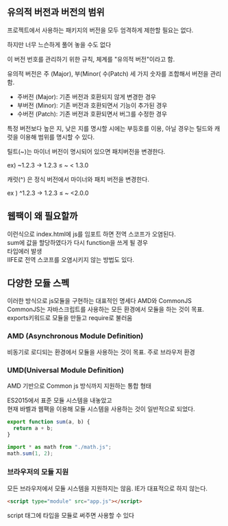 ## 유의적 버전과 버전의 범위

프로젝트에서 사용하는 패키지의 버전을 모두 엄격하게 제한할 필요는 없다.    

하지만 너무 느슨하게 풀어 놓을 수도 없다   

이 버전 번호를 관리하기 위한 규칙, 체계를 "유의적 버전"이라고 함.    

유의적 버전은 주 (Major), 부(Minor( 수(Patch) 세 가지 숫자를 조합해서 버전을 관리함.    

- 주버전 (Major): 기존 버전과 호환되지 않게 변경한 경우    
- 부버전 (Minor): 기존 버전과 호환되면서 기능이 추가된 경우    
- 수버전 (Patch): 기존 버전과 호환되면서 버그를 수정한 경우    

특정 버전보다 높은 지, 낮은 지를 명시할 시에는 부등호를 이용, 아닐 경우는 틸드와 캐럿을 이용해 범위를 명시할 수 있다.    

틸트(~)는 마이너 버전이 명시되어 있으면 패치버전을 변경한다.    

ex) ~1.2.3 → 1.2.3 ≤ ~ < 1.3.0    

캐럿(^) 은 정식 버전에서 마이너와 패치 버전을 변경한다.    

ex ) ^1.2.3 → 1.2.3 ≤ ~ <2.0.0    

## 웹팩이 왜 필요할까

이런식으로 index.html에 js를 임포트 하면 전역 스코프가 오염된다.      
sum에 값을 할당하였다가 다시 function을 쓰게 될 경우      
타입에러 발생      
IIFE로 전역 스코프를 오염시키지 않는 방법도 있다.    

## 다양한 모듈 스펙

이러한 방식으로 js모듈을 구현하는 대표적인 명세다 AMD와 CommonJS    
CommonJS는 자바스크립트를 사용하는 모든 환경에서 모듈을 하는 것이 목표.    
exports키워드로 모듈을 만들고 require로 불러움    

### AMD (Asynchronous Module Definition)

비동기로 로디되는 환경에서 모듈을 사용하는 것이 목표. 주로 브라우저 환경    

### UMD(Universal Module Definition)

AMD 기반으로 Common js 방식까지 지원하는 통합 형태    

ES2015에서 표준 모듈 시스템을 내놓았고      
현재 바벨과 웹팩을 이용해 모듈 시스템을 사용하는 것이 일반적으로 되었다.    

```javascript
export function sum(a, b) {
  return a + b;
}
```

```javascript
import * as math from "./math.js";
math.sum(1, 2);
```

### 브라우저의 모듈 지원

모든 브라우저에서 모듈 시스템을 지원하지는 않음. IE가 대표적으로 하지 않는다.    

```html
<script type="module" src="app.js"></script>
```

script 태그에 타입을 모듈로 써주면 사용할 수 있다
